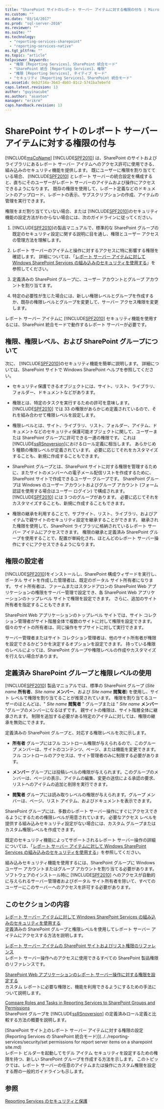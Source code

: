 ```yaml
---
title: "SharePoint サイトのレポート サーバー アイテムに対する権限の付与 | Microsoft Docs"
ms.custom: ""
ms.date: "03/14/2017"
ms.prod: "sql-server-2016"
ms.reviewer: ""
ms.suite: ""
ms.technology: 
  - "reporting-services-sharepoint"
  - "reporting-services-native"
ms.tgt_pltfrm: ""
ms.topic: "article"
helpviewer_keywords: 
  - "権限 [Reporting Services]、SharePoint 統合モード"
  - "SharePoint 統合 [Reporting Services]、権限"
  - "権限 [Reporting Services], ネイティブ モード"
  - "セキュリティ [Reporting Services]、SharePoint 統合モード"
ms.assetid: 0eb2f34a-3643-4b03-81c2-5741ba7ebefd
caps.latest.revision: 13
author: "guyinacube"
ms.author: "asaxton"
manager: "erikre"
caps.handback.revision: 13
---
```

# SharePoint サイトのレポート サーバー アイテムに対する権限の付与
  [!INCLUDE[msCoName](../../includes/msconame-md.md)] [!INCLUDE[SPF2010](../../includes/spf2010-md.md)]  は、SharePoint のサイトおよびライブラリにあるレポート サーバー アイテムへのアクセス許可に使用できる、組み込みのセキュリティ機能を提供します。 既にユーザーに権限を割り当てている場合、 [!INCLUDE[SPF2010](../../includes/spf2010-md.md)] とレポート サーバーの統合設定を構成すると、直ちにそのユーザーがレポート サーバーのアイテムおよび操作にアクセスできるようになります。 既存の権限を使用して、レポート定義などのドキュメントのアップロード、レポートの表示、サブスクリプションの作成、アイテムの管理を実行できます。  
  
 権限をまだ割り当てていない場合、または [!INCLUDE[SPF2010](../../includes/spf2010-md.md)]のセキュリティ機能の設定方法がわからない場合には、次のガイドラインに従ってください。  
  
1.  [!INCLUDE[SPF2010](../../includes/spf2010-md.md)]の製品マニュアルで、標準的な SharePoint グループの既定のセキュリティ設定に関する説明に目を通し、権限とユーザー アクセスの管理方法を理解します。  
  
2.  レポート サーバーのアイテムと操作に対するアクセスに特に影響する権限を確認します。 詳細については、「[レポート サーバー アイテムに対して Windows SharePoint Services の組み込みのセキュリティを使用する](../../reporting-services/security/use-built-in-security-in-windows-sharepoint-services-for-report-server-items.md)」を参照してください。  
  
3.  定義済みの SharePoint グループに、ユーザー アカウントとグループ アカウントを割り当てます。  
  
4.  特定の必要性が生じた場合には、新しい権限レベルとグループを作成するか、既存の権限レベルとグループを変更して、サーバー アクセス権限を変更します。  
  
 レポート サーバー アイテムに [!INCLUDE[SPF2010](../../includes/spf2010-md.md)] セキュリティ機能を使用するには、SharePoint 統合モードで動作するレポート サーバーが必要です。  
  
## 権限、権限レベル、および SharePoint グループについて  
 次に、 [!INCLUDE[SPF2010](../../includes/spf2010-md.md)]のセキュリティ機能を簡単に説明します。 詳細については、SharePoint サイトで Windows SharePoint ヘルプを参照してください。  
  
-   セキュリティ保護できるオブジェクトには、サイト、リスト、ライブラリ、フォルダー、ドキュメントなどがあります。  
  
-   権限とは、特定のタスクを実行するための許可を意味します。 [!INCLUDE[SPF2010](../../includes/spf2010-md.md)] では 33 の権限があらかじめ定義されているので、それを組み合わせて権限レベルを設定します。  
  
-   権限レベルとは、サイト、ライブラリ、リスト、フォルダー、アイテム、ドキュメントなどのセキュリティ保護可能オブジェクトに関して、ユーザーまたは SharePoint グループに許可できる一連の権限です。 これは [!INCLUDE[ssRSnoversion](../../includes/ssrsnoversion-md.md)]におけるロール定義に相当します。 あらかじめ 5 種類の権限レベルが定義されています。 必要に応じてそれをカスタマイズすることも、新規に作成することもできます。  
  
-   SharePoint グループとは、SharePoint サイトに対する権限を管理するために、またサイトのメンバーへの電子メール配信リストを作成するために、SharePoint サイトで作成できるユーザー グループです。 SharePoint グループは Windows のユーザー アカウントおよびグループ アカウント (フォーム認証を使用する場合はユーザー ログイン) で構成されます。 [!INCLUDE[SPF2010](../../includes/spf2010-md.md)] には 3 つのグループがあります。 必要に応じてそれをカスタマイズすることも、新規に作成することもできます。  
  
-   権限の継承を利用することで、サブサイト、リスト、ライブラリ、およびアイテムで親サイトのセキュリティ設定を継承することができます。 継承された権限を使用して、SharePoint ライブラリに格納されているレポート サーバー アイテムにアクセスできます。 権限の継承と定義済み SharePoint グループを使用することで、配置が単純化され、ほとんどのレポート サーバー操作にすぐにアクセスできるようになります。  
  
## 権限の設定者  
 [!INCLUDE[SPF2010](../../includes/spf2010-md.md)]をインストールし、SharePoint 構成ウィザードを実行し、ポータル サイトを作成した管理者は、既定のポータル サイト所有者になります。 サイト所有者は、ファームまたはスタンドアロンの SharePoint Web アプリケーションの権限をサーバー管理で設定でき、各 SharePoint Web アプリケーションのトップレベル サイトで権限を設定できます。 さらに、追加のサイト所有者を指定することもできます。  
  
 SharePoint Web アプリケーションのトップレベル サイトでは、サイト コレクション管理者がサイト階層全体で複数のサイトに対して権限を設定できます。 個々のサイトの所有者は、同じ操作をサブサイトに対して実行できます。  
  
 サーバー管理者またはサイト コレクション管理者は、他のサイト所有者が権限を設定できるかどうかを決定するオプションを設定できます。 持っている権限のレベルによっては、SharePoint グループや権限レベルの作成やカスタマイズを行えない場合があります。  
  
## 定義済み SharePoint グループと権限レベルの使用  
 [!INCLUDE[SPF2010](../../includes/spf2010-md.md)] 製品マニュアルでは、標準の SharePoint グループ (*Site name* **所有者**、*Site name* **メンバー**、および *Site name* **閲覧者**) を使用し、サイト レベルで権限を割り当てることが推奨されています。 権限を割り当てるユーザーのほとんどは、" *Site name* **閲覧者** " グループまたは " *Site name* **メンバー** "グループのメンバーになるはずです。 親サイトの権限は、サイト階層全体に継承されます。 制限を追加する必要がある特定のアイテムに対しては、権限の継承を無効にできます。  
  
 定義済みの SharePoint グループと、対応する権限レベルを次に示します。  
  
-   **所有者** グループにはフル コントロール権限が与えられるので、このグループ メンバーは、サイトのコンテンツ、ページ、または機能を変更できます。 フル コントロールのアクセスは、サイト管理者のみに制限する必要があります。  
  
-   **メンバー** グループには投稿レベルの権限が与えられます。このグループのメンバーは、ページの表示、アイテムの編集、変更の送信による承認の要求、リストへのアイテムの追加と削除を実行できます。  
  
-   **閲覧者** グループには読み取りレベルの権限が与えられます。グループ メンバーは、ページ、リスト アイテム、およびドキュメントを表示できます。  
  
 SharePoint グループには、多数のレポート サーバー操作にすぐにアクセスできるようにするための権限レベルが用意されています。 必要なアクセス レベルを提供する組み込みセキュリティ設定がない場合には、カスタム グループまたはカスタム権限レベルを作成できます。  
  
 既定のセキュリティ機能によってサポートされるレポート サーバー操作の詳細については、「[レポート サーバー アイテムに対して Windows SharePoint Services の組み込みのセキュリティを使用する](../../reporting-services/security/use-built-in-security-in-windows-sharepoint-services-for-report-server-items.md)」を参照してください。  
  
 組み込みセキュリティ機能を使用するには、SharePoint グループに Windows ユーザー アカウントまたはグループ アカウントを割り当てる必要があります。 ソフトウェアのインストール時に [!INCLUDE[SPF2010](../../includes/spf2010-md.md)] へのアクセスが自動的に与えられるサーバー管理者およびポータル サイト所有者を除いて、すべてのユーザーにこのサーバーへのアクセスを許可する必要があります。  
  
## このセクションの内容  
 [レポート サーバー アイテムに対して Windows SharePoint Services の組み込みのセキュリティを使用する](../../reporting-services/security/use-built-in-security-in-windows-sharepoint-services-for-report-server-items.md)  
 定義済みの SharePoint グループと権限レベルを使用してレポート サーバー アイテムにアクセスする方法を説明します。  
  
 [レポート サーバー アイテムの SharePoint サイトおよびリスト権限のリファレンス](../../reporting-services/security/sharepoint-site-and-list-permission-reference-for-report-server-items.md)  
 レポート サーバー操作へのアクセスに使用できるすべての SharePoint 製品権限のリファレンスです。  
  
 [SharePoint Web アプリケーションのレポート サーバー操作に対する権限を設定する](../../reporting-services/security/set-permissions-for-report-server-operations-in-a-sharepoint-web-application.md)  
 カスタム レポートに必要な権限と、機能を利用できるようにするための手法について説明します。  
  
 [Compare Roles and Tasks in Reporting Services to SharePoint Groups and Permissions](../../reporting-services/security/reporting-services-roles-tasks-vs-sharepoint-groups-permissions.md)  
 SharePoint グループを [!INCLUDE[ssRSnoversion](../../includes/ssrsnoversion-md.md)] の定義済みロール定義と比較する方法の概要を説明します。  
  
 [SharePoint サイト上のレポート サーバー アイテムに対する権限の設定 (Reporting Services の SharePoint 統合モード)](../../reporting-services/security/set permissions for report server items on a sharepoint site.md)  
 レポート ビルダーを起動してモデル アイテム セキュリティを設定するための権限を持つ、新しい SharePoint グループを作成する方法を示します。 このトピックでは、レポート サーバーの任意のアイテムまたは操作にカスタム権限を設定する際の一般的ガイドラインも示します。  
  
## 参照  
 [Reporting Services のセキュリティと保護](../../reporting-services/security/reporting-services-security-and-protection.md)  
  
  